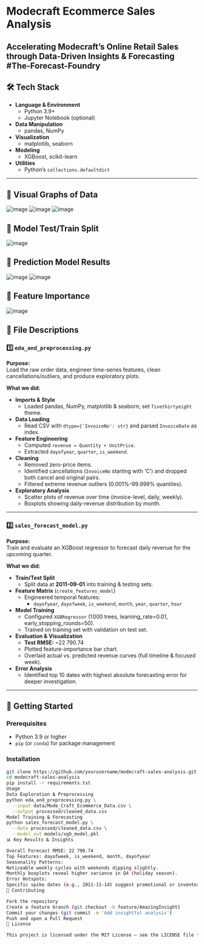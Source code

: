 # Modecraft Ecommerce Sales Analysis

**Accelerating Modecraft’s Online Retail Sales through Data-Driven Insights & Forecasting**
#The-Forecast-Foundry
---

## 🛠 Tech Stack

- **Language & Environment**  
  - Python 3.9+  
  - Jupyter Notebook (optional)
- **Data Manipulation**  
  - pandas, NumPy
- **Visualization**  
  - matplotlib, seaborn
- **Modeling**  
  - XGBoost, scikit-learn
- **Utilities**  
  - Python’s `collections.defaultdict`

---

## 📁 Visual Graphs of Data 
![image](https://github.com/user-attachments/assets/276de6ba-3cb5-4630-9b1e-77a9225db7e2)
![image](https://github.com/user-attachments/assets/e58cb0a6-b2d8-4b6b-af00-c39d5e248a4f)
![image](https://github.com/user-attachments/assets/a77b3690-30ac-4fe9-973c-023dd01d7bb3)

## 📁 Model Test/Train Split
![image](https://github.com/user-attachments/assets/cde51973-f311-403a-b5ef-0970867dcbe8)

## 📁 Prediction Model Results
![image](https://github.com/user-attachments/assets/e09aabb0-a9b9-4b51-aa34-477abfae61ca)
![image](https://github.com/user-attachments/assets/3a43f9b1-4c61-461e-8539-e8f15dbf7f41)

## 📁 Feature Importance
![image](https://github.com/user-attachments/assets/3d6f88e4-ff7f-413f-8320-dbb51c04faa4)

## 📄 File Descriptions

### 1️⃣ `eda_and_preprocessing.py`

**Purpose:**  
Load the raw order data, engineer time-series features, clean cancellations/outliers, and produce exploratory plots.

**What we did:**
- **Imports & Style**  
  - Loaded pandas, NumPy, matplotlib & seaborn; set `fivethirtyeight` theme.  
- **Data Loading**  
  - Read CSV with `dtype={'InvoiceNo': str}` and parsed `InvoiceDate` as index.  
- **Feature Engineering**  
  - Computed `revenue = Quantity × UnitPrice`.  
  - Extracted `dayofyear`, `quarter`, `is_weekend`.  
- **Cleaning**  
  - Removed zero-price items.  
  - Identified cancellations (`InvoiceNo` starting with ‘C’) and dropped both cancel and original pairs.  
  - Filtered extreme revenue outliers (0.001%–99.999% quantiles).  
- **Exploratory Analysis**  
  - Scatter plots of revenue over time (invoice-level, daily, weekly).  
  - Boxplots showing daily-revenue distribution by month.

---

### 2️⃣ `sales_forecast_model.py`

**Purpose:**  
Train and evaluate an XGBoost regressor to forecast daily revenue for the upcoming quarter.

**What we did:**
- **Train/Test Split**  
  - Split data at **2011-09-01** into training & testing sets.  
- **Feature Matrix** (`create_features_model`)  
  - Engineered temporal features:  
    - `dayofyear`, `dayofweek`, `is_weekend`, `month`, `year`, `quarter`, `hour`  
- **Model Training**  
  - Configured `XGBRegressor` (1 000 trees, learning_rate=0.01, early_stopping_rounds=50).  
  - Trained on training set with validation on test set.  
- **Evaluation & Visualization**  
  - **Test RMSE:** ~22 790.74  
  - Plotted feature-importance bar chart.  
  - Overlaid actual vs. predicted revenue curves (full timeline & focused week).  
- **Error Analysis**  
  - Identified top 10 dates with highest absolute forecasting error for deeper investigation.

---

## 🚀 Getting Started

### Prerequisites

- Python 3.9 or higher  
- `pip` (or `conda`) for package management  

### Installation

```bash
git clone https://github.com/yourusername/modecraft-sales-analysis.git
cd modecraft-sales-analysis
pip install -r requirements.txt
Usage
Data Exploration & Preprocessing
python eda_and_preprocessing.py \
  --input data/Mode_Craft_Ecommerce_Data.csv \
  --output processed/cleaned_data.csv
Model Training & Forecasting
python sales_forecast_model.py \
  --data processed/cleaned_data.csv \
  --model_out models/xgb_model.pkl
📊 Key Results & Insights

Overall Forecast RMSE: 22 790.74
Top Features: dayofweek, is_weekend, month, dayofyear
Seasonality Patterns:
Noticeable weekly cycles with weekends dipping slightly.
Monthly boxplots reveal higher variance in Q4 (holiday season).
Error Hotspots:
Specific spike dates (e.g., 2011-11-14) suggest promotional or inventory anomalies.
🤝 Contributing

Fork the repository
Create a feature branch (git checkout -b feature/AmazingInsight)
Commit your changes (git commit -m 'Add insightful analysis')
Push and open a Pull Request
📄 License

This project is licensed under the MIT License — see the LICENSE file for details.
